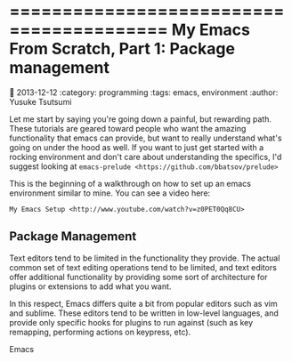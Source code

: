 =========================================
My Emacs From Scratch, Part 1: Package management
=========================================
:date: 2013-12-12
:category: programming
:tags: emacs, environment
:author: Yusuke Tsutsumi

Let me start by saying you're going down a painful, but rewarding
path. These tutorials are geared toward people who want the amazing
functionality that emacs can provide, but want to really understand
what's going on under the hood as well. If you want to just get
started with a rocking environment and don't care about understanding
the specifics, I'd suggest looking at `emacs-prelude
<https://github.com/bbatsov/prelude>`

This is the beginning of a walkthrough on how to set up an emacs
environment similar to mine. You can see a video here:

`My Emacs Setup <http://www.youtube.com/watch?v=z0PET0Qq8CU>`

Package Management
------------------

Text editors tend to be limited in the functionality they provide. The
actual common set of text editing operations tend to be limited, and
text editors offer additional functionality by providing some sort of
architecture for plugins or extensions to add what you want.

In this respect, Emacs differs quite a bit from popular editors such
as vim and sublime. These editors tend to be written in low-level
languages, and provide only specific hooks for plugins to run against
(such as key remapping, performing actions on keypress, etc).

Emacs 

